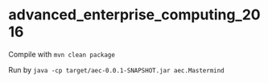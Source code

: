 # advanced_enterprise_computing_2016

Compile with
`mvn clean package`

Run by
`java -cp target/aec-0.0.1-SNAPSHOT.jar aec.Mastermind`
